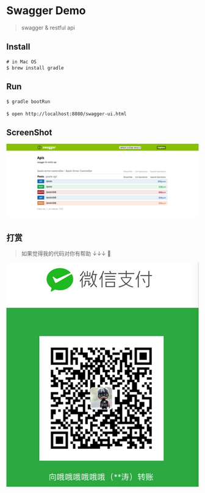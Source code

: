 Swagger Demo
=====

> swagger & restful api

## Install
    # in Mac OS
    $ brew install gradle
    
## Run
    $ gradle bootRun
    
    $ open http://localhost:8080/swagger-ui.html 
    
## ScreenShot
![image](./screenshot/screenshot.png)

## 打赏

> 如果觉得我的代码对你有帮助 ↓↓↓ 😬

![image](./screenshot/qrcode.png)
